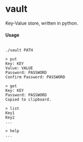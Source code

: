 # vault
Key-Value store, written in python.

#### Usage

```shell

./vault PATH

> put
Key: KEY
Value: VALUE
Password: PASSWORD
Confirm Password: PASSWORD

> get
Key: KEY
Password: PASSWORD
Copied to clipboard.

> list
Key1
Key2
...

> help
...

```
